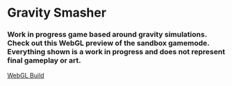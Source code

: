# Gravity Smasher

### Work in progress game based around gravity simulations. Check out this WebGL preview of the sandbox gamemode. Everything shown is a work in progress and does not represent final gameplay or art.

[WebGL Build](https://mcdonaldduncan.github.io/GravitySmasher/Builds/index.html)

